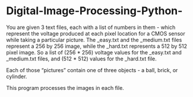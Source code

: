 # Digital-Image-Processing-Python-

You are given 3 text files, each with a list of numbers in them - which represent the voltage produced at each pixel location for a CMOS sensor while taking a particular picture. The _easy.txt and the _medium.txt files represent a 256 by 256 image, while the _hard.txt represents a 512 by 512 pixel image. So a list of (256 * 256) voltage values for the _easy.txt and _medium.txt files, and (512 * 512) values for the _hard.txt file.

Each of those “pictures” contain one of three objects - a ball, brick, or cylinder.

This program processes the images in each file.
